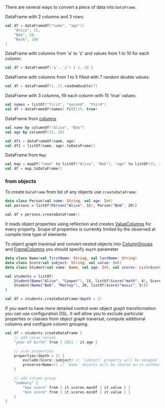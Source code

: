 [//]: # (title: Create DataFrame)

There are several ways to convert a piece of data into `DataFrame`.

DataFrame with 2 columns and 3 rows:

<!---FUN createDataFrameOf-->

```kotlin
val df = dataFrameOf("name", "age")(
    "Alice", 15,
    "Bob", 20,
    "Mark", 100
)
```

<!---END-->

DataFrame with columns from 'a' to 'z' and values from 1 to 10 for each column:

<!---FUN createDataFrameWithFill-->

```kotlin
val df = dataFrameOf('a'..'z') { 1..10 }
```

<!---END-->

DataFrame with columns from 1 to 5 filled with 7 random double values:

<!---FUN createDataFrameWithRandom-->

```kotlin
val df = dataFrameOf(1..5).randomDouble(7)
```

<!---END-->

DataFrame with 3 columns, fill each column with 15 'true' values:

<!---FUN createDataFrameFillConstant-->

```kotlin
val names = listOf("first", "second", "third")
val df = dataFrameOf(names).fill(15, true)
```

<!---END-->

DataFrame from [columns](DataColumn.md)

<!---FUN createDataFrameFromColumns-->

```kotlin
val name by columnOf("Alice", "Bob")
val age by columnOf(15, 20)

val df1 = dataFrameOf(name, age)
val df2 = listOf(name, age).toDataFrame()
```

<!---END-->

DataFrame from `Map`:

<!---FUN createDataFrameFromMap-->

```kotlin
val map = mapOf("name" to listOf("Alice", "Bob"), "age" to listOf(15, 20))
val df = map.toDataFrame()
```

<!---END-->

### from objects

To create `DataFrame` from list of any objects use `createDataFrame`:

<!---FUN createDataFrameFromObject-->

```kotlin
data class Person(val name: String, val age: Int)
val persons = listOf(Person("Alice", 15), Person("Bob", 20))

val df = persons.createDataFrame()
```

<!---END-->

It reads object properties using reflection and creates [ValueColumns](DataColumn.md#valuecolumn) for every property. Scope of properties is currently limited by the observed at compile time type of elements

To object graph traversal and convert nested objects into [ColumnGroups](DataColumn.md#columngroup) and [FrameColumns](DataColumn.md#framecolumn) you should specify `depth` parameter

<!---FUN createDataFrameFromDeepObject-->

```kotlin
data class Name(val firstName: String, val lastName: String)
data class Score(val subject: String, val value: Int)
data class Student(val name: Name, val age: Int, val scores: List<Score>)

val students = listOf(
    Student(Name("Alice", "Cooper"), 15, listOf(Score("math", 4), Score("biology", 3))),
    Student(Name("Bob", "Marley"), 20, listOf(Score("music", 5)))
)

val df = students.createDataFrame(depth = 2)
```

<!---END-->

If you want to have more detailed control over object graph transformation you can use configuration DSL.
It will allow you to exclude particular properties or classes from object graph traversal, compute additional columns and configure column grouping.

<!---FUN createDataFrameFromDeepObjectWithExclude-->

```kotlin
val df = students.createDataFrame {
    // add value column
    "year of birth" from { 2021 - it.age }

    // scan properties
    properties(depth = 2) {
        exclude(Score::subject) // `subject` property will be skipped from object graph traversal
        preserve<Name>() // `Name` objects will be stored as-is without transformation into DataFrame
    }

    // add column group
    "summary" {
        "max score" from { it.scores.maxOf { it.value } }
        "min score" from { it.scores.minOf { it.value } }
    }
}
```

<!---END-->
